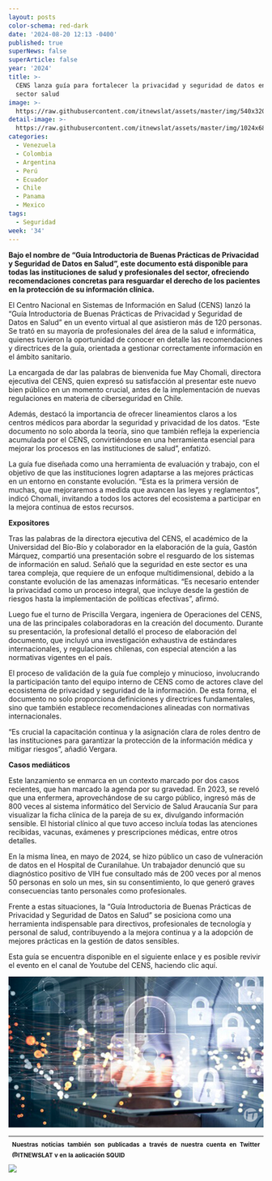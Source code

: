 ```yaml
---
layout: posts
color-schema: red-dark
date: '2024-08-20 12:13 -0400'
published: true
superNews: false
superArticle: false
year: '2024'
title: >-
  CENS lanza guía para fortalecer la privacidad y seguridad de datos en el
  sector salud
image: >-
  https://raw.githubusercontent.com/itnewslat/assets/master/img/540x320/seguridad-table-p.jpg
detail-image: >-
  https://raw.githubusercontent.com/itnewslat/assets/master/img/1024x680/seguridad-table-g.jpg
categories:
  - Venezuela
  - Colombia
  - Argentina
  - Perú
  - Ecuador
  - Chile
  - Panama
  - Mexico
tags:
  - Seguridad
week: '34'
---
```

**Bajo el nombre de “Guía Introductoria de Buenas Prácticas de Privacidad y Seguridad de Datos en Salud”, este documento está disponible para todas las instituciones de salud y profesionales del sector, ofreciendo recomendaciones concretas para resguardar el derecho de los pacientes en la protección de su información clínica.**

El Centro Nacional en Sistemas de Información en Salud (CENS) lanzó la “Guía Introductoria de Buenas Prácticas de Privacidad y Seguridad de Datos en Salud” en un evento virtual al que asistieron más de 120 personas. Se trató en su mayoría de profesionales del área de la salud e informática, quienes tuvieron la oportunidad de conocer en detalle las recomendaciones y directrices de la guía, orientada a gestionar correctamente información en el ámbito sanitario.

La encargada de dar las palabras de bienvenida fue May Chomali, directora ejecutiva del CENS, quien expresó su satisfacción al presentar este nuevo bien público en un momento crucial, antes de la implementación de nuevas regulaciones en materia de ciberseguridad en Chile. 

Además, destacó la importancia de ofrecer lineamientos claros a los centros médicos para abordar la seguridad y privacidad de los datos. “Este documento no solo aborda la teoría, sino que también refleja la experiencia acumulada por el CENS, convirtiéndose en una herramienta esencial para mejorar los procesos en las instituciones de salud”, enfatizó.

La guía fue diseñada como una herramienta de evaluación y trabajo, con el objetivo de que las instituciones logren adaptarse a las mejores prácticas en un entorno en constante evolución. “Esta es la primera versión de muchas, que mejoraremos a medida que avancen las leyes y reglamentos”, indicó Chomali, invitando a todos los actores del ecosistema a participar en la mejora continua de estos recursos.

**Expositores**

Tras las palabras de la directora ejecutiva del CENS, el académico de la Universidad del Bío-Bío y colaborador en la elaboración de la guía, Gastón Márquez, compartió una presentación sobre el resguardo de los sistemas de información en salud. Señaló que la seguridad en este sector es una tarea compleja, que requiere de un enfoque multidimensional, debido a la constante evolución de las amenazas informáticas. “Es necesario entender la privacidad como un proceso integral, que incluye desde la gestión de riesgos hasta la implementación de políticas efectivas”, afirmó.

Luego fue el turno de Priscilla Vergara, ingeniera de Operaciones del CENS, una de las principales colaboradoras en la creación del documento. Durante su presentación, la profesional detalló el proceso de elaboración del documento, que incluyó una investigación exhaustiva de estándares internacionales, y regulaciones chilenas, con especial atención a las normativas vigentes en el país. 

El proceso de validación de la guía fue complejo y minucioso, involucrando la participación tanto del equipo interno de CENS como de actores clave del ecosistema de privacidad y seguridad de la información. De esta forma, el documento no solo proporciona definiciones y directrices fundamentales, sino que también establece recomendaciones alineadas con normativas internacionales. 

“Es crucial la capacitación continua y la asignación clara de roles dentro de las instituciones para garantizar la protección de la información médica y mitigar riesgos”, añadió Vergara.

**Casos mediáticos**

Este lanzamiento se enmarca en un contexto marcado por dos casos recientes, que han marcado la agenda por su gravedad. En 2023, se reveló que una enfermera, aprovechándose de su cargo público, ingresó más de 800 veces al sistema informático del Servicio de Salud Araucanía Sur para visualizar la ficha clínica de la pareja de su ex, divulgando información sensible. El historial clínico al que tuvo acceso incluía todas las atenciones recibidas, vacunas, exámenes y prescripciones médicas, entre otros detalles.

En la misma línea, en mayo de 2024, se hizo público un caso de vulneración de datos en el Hospital de Curanilahue. Un trabajador denunció que su diagnóstico positivo de VIH fue consultado más de 200 veces por al menos 50 personas en solo un mes, sin su consentimiento, lo que generó graves consecuencias tanto personales como profesionales.

Frente a estas situaciones, la “Guía Introductoria de Buenas Prácticas de Privacidad y Seguridad de Datos en Salud” se posiciona como una herramienta indispensable para directivos, profesionales de tecnología y personal de salud, contribuyendo a la mejora continua y a la adopción de mejores prácticas en la gestión de datos sensibles.

Esta guía se encuentra disponible en el siguiente enlace y es posible revivir el evento en el canal de Youtube del CENS, haciendo clic aquí. 

![](https://raw.githubusercontent.com/itnewslat/assets/master/img/540x320/seguridad-table-p.jpg)

<table style="height: 42px;" width="569">
<tbody>
<tr>
<td style="text-align: justify;"><sub><strong>Nuestras noticias también son publicadas a través de nuestra cuenta en Twitter <a href="https://twitter.com/itnewslat?lang=es">@ITNEWSLAT</a> y en la aplicación <a href="https://squidapp.co/en/">SQUID</a></strong></sub></td>
</tr>
</tbody>
</table>

<img src="https://tracker.metricool.com/c3po.jpg?hash=56f88a41e39ab42c063cc51676587a04"/>
